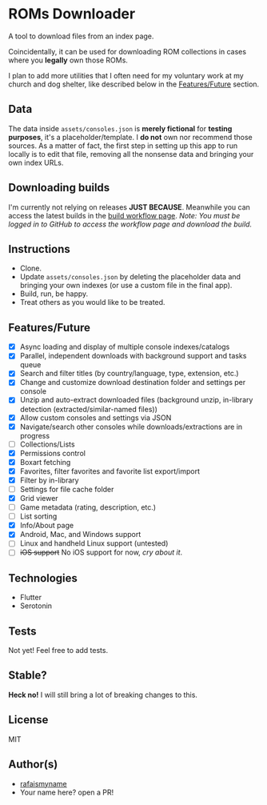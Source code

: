 # ROMs Downloader
A tool to download files from an index page.

Coincidentally, it can be used for downloading ROM collections in cases where you **legally** own those ROMs.

I plan to add more utilities that I often need for my voluntary work at my church and dog shelter, like described below in the [Features/Future](#featuresfuture) section.

## Data

The data inside `assets/consoles.json` is **merely fictional** for **testing purposes**, it's a placeholder/template.
I **do not** own nor recommend those sources. As a matter of fact, the first step in setting up this app to run locally is to edit that file, removing all the nonsense data and bringing your own index URLs.

## Downloading builds

I'm currently not relying on releases **JUST BECAUSE**. Meanwhile you can access the latest builds in the [build workflow page](https://github.com/rafaismyname/roms_downloader/actions/workflows/build-and-deploy.yml).
*Note: You must be logged in to GitHub to access the workflow page and download the build.*

## Instructions

- Clone.
- Update `assets/consoles.json` by deleting the placeholder data and bringing your own indexes (or use a custom file in the final app).
- Build, run, be happy.
- Treat others as you would like to be treated.

## Features/Future
- [x] Async loading and display of multiple console indexes/catalogs
- [x] Parallel, independent downloads with background support and tasks queue
- [x] Search and filter titles (by country/language, type, extension, etc.)
- [x] Change and customize download destination folder and settings per console
- [x] Unzip and auto-extract downloaded files (background unzip, in-library detection (extracted/similar-named files))
- [x] Allow custom consoles and settings via JSON
- [x] Navigate/search other consoles while downloads/extractions are in progress
- [ ] Collections/Lists
- [x] Permissions control
- [x] Boxart fetching
- [x] Favorites, filter favorites and favorite list export/import
- [x] Filter by in-library
- [ ] Settings for file cache folder
- [x] Grid viewer
- [ ] Game metadata (rating, description, etc.)
- [ ] List sorting
- [x] Info/About page
- [x] Android, Mac, and Windows support
- [ ] Linux and handheld Linux support (untested)
- [ ] ~~iOS support~~ No iOS support for now, *cry about it*.

## Technologies

- Flutter
- Serotonin

## Tests

Not yet! Feel free to add tests.

## Stable?

**Heck no!** I will still bring a lot of breaking changes to this.

## License

MIT

## Author(s)

- [rafaismyname](https://github.com/rafaismyname)
- Your name here? open a PR!
